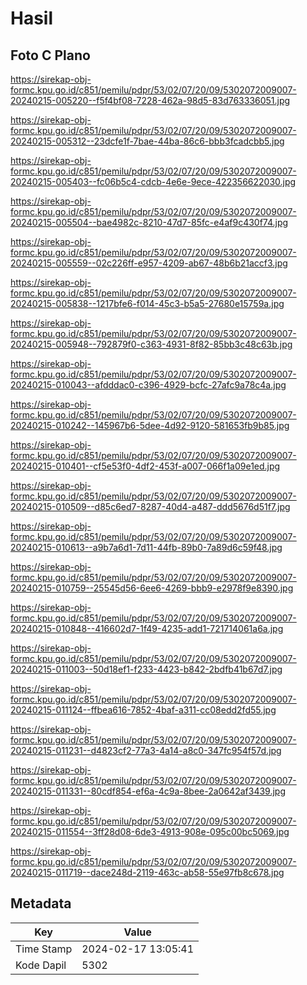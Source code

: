 # Hasil

## Foto C Plano

https://sirekap-obj-formc.kpu.go.id/c851/pemilu/pdpr/53/02/07/20/09/5302072009007-20240215-005220--f5f4bf08-7228-462a-98d5-83d763336051.jpg

https://sirekap-obj-formc.kpu.go.id/c851/pemilu/pdpr/53/02/07/20/09/5302072009007-20240215-005312--23dcfe1f-7bae-44ba-86c6-bbb3fcadcbb5.jpg

https://sirekap-obj-formc.kpu.go.id/c851/pemilu/pdpr/53/02/07/20/09/5302072009007-20240215-005403--fc06b5c4-cdcb-4e6e-9ece-422356622030.jpg

https://sirekap-obj-formc.kpu.go.id/c851/pemilu/pdpr/53/02/07/20/09/5302072009007-20240215-005504--bae4982c-8210-47d7-85fc-e4af9c430f74.jpg

https://sirekap-obj-formc.kpu.go.id/c851/pemilu/pdpr/53/02/07/20/09/5302072009007-20240215-005559--02c226ff-e957-4209-ab67-48b6b21accf3.jpg

https://sirekap-obj-formc.kpu.go.id/c851/pemilu/pdpr/53/02/07/20/09/5302072009007-20240215-005838--1217bfe6-f014-45c3-b5a5-27680e15759a.jpg

https://sirekap-obj-formc.kpu.go.id/c851/pemilu/pdpr/53/02/07/20/09/5302072009007-20240215-005948--792879f0-c363-4931-8f82-85bb3c48c63b.jpg

https://sirekap-obj-formc.kpu.go.id/c851/pemilu/pdpr/53/02/07/20/09/5302072009007-20240215-010043--afdddac0-c396-4929-bcfc-27afc9a78c4a.jpg

https://sirekap-obj-formc.kpu.go.id/c851/pemilu/pdpr/53/02/07/20/09/5302072009007-20240215-010242--145967b6-5dee-4d92-9120-581653fb9b85.jpg

https://sirekap-obj-formc.kpu.go.id/c851/pemilu/pdpr/53/02/07/20/09/5302072009007-20240215-010401--cf5e53f0-4df2-453f-a007-066f1a09e1ed.jpg

https://sirekap-obj-formc.kpu.go.id/c851/pemilu/pdpr/53/02/07/20/09/5302072009007-20240215-010509--d85c6ed7-8287-40d4-a487-ddd5676d51f7.jpg

https://sirekap-obj-formc.kpu.go.id/c851/pemilu/pdpr/53/02/07/20/09/5302072009007-20240215-010613--a9b7a6d1-7d11-44fb-89b0-7a89d6c59f48.jpg

https://sirekap-obj-formc.kpu.go.id/c851/pemilu/pdpr/53/02/07/20/09/5302072009007-20240215-010759--25545d56-6ee6-4269-bbb9-e2978f9e8390.jpg

https://sirekap-obj-formc.kpu.go.id/c851/pemilu/pdpr/53/02/07/20/09/5302072009007-20240215-010848--416602d7-1f49-4235-add1-721714061a6a.jpg

https://sirekap-obj-formc.kpu.go.id/c851/pemilu/pdpr/53/02/07/20/09/5302072009007-20240215-011003--50d18ef1-f233-4423-b842-2bdfb41b67d7.jpg

https://sirekap-obj-formc.kpu.go.id/c851/pemilu/pdpr/53/02/07/20/09/5302072009007-20240215-011124--ffbea616-7852-4baf-a311-cc08edd2fd55.jpg

https://sirekap-obj-formc.kpu.go.id/c851/pemilu/pdpr/53/02/07/20/09/5302072009007-20240215-011231--d4823cf2-77a3-4a14-a8c0-347fc954f57d.jpg

https://sirekap-obj-formc.kpu.go.id/c851/pemilu/pdpr/53/02/07/20/09/5302072009007-20240215-011331--80cdf854-ef6a-4c9a-8bee-2a0642af3439.jpg

https://sirekap-obj-formc.kpu.go.id/c851/pemilu/pdpr/53/02/07/20/09/5302072009007-20240215-011554--3ff28d08-6de3-4913-908e-095c00bc5069.jpg

https://sirekap-obj-formc.kpu.go.id/c851/pemilu/pdpr/53/02/07/20/09/5302072009007-20240215-011719--dace248d-2119-463c-ab58-55e97fb8c678.jpg


## Metadata

| Key        | Value               |
| ---------- | ------------------- |
| Time Stamp | 2024-02-17 13:05:41 |
| Kode Dapil | 5302                |



